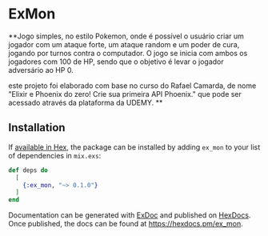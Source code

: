 # ExMon

\*\*Jogo simples, no estilo Pokemon, onde é possível o usuário criar um jogador com um ataque forte, um ataque random e um poder de cura, jogando por turnos contra o computador. O jogo se inicia com ambos os jogadores com 100 de HP, sendo que o objetivo é levar o jogador adversário ao HP 0.

este projeto foi elaborado com base no curso do Rafael Camarda, de nome "Elixir e Phoenix do zero! Crie sua primeira API Phoenix." que pode ser acessado através da plataforma da UDEMY.
\*\*

## Installation

If [available in Hex](https://hex.pm/docs/publish), the package can be installed
by adding `ex_mon` to your list of dependencies in `mix.exs`:

```elixir
def deps do
  [
    {:ex_mon, "~> 0.1.0"}
  ]
end
```

Documentation can be generated with [ExDoc](https://github.com/elixir-lang/ex_doc)
and published on [HexDocs](https://hexdocs.pm). Once published, the docs can
be found at <https://hexdocs.pm/ex_mon>.
